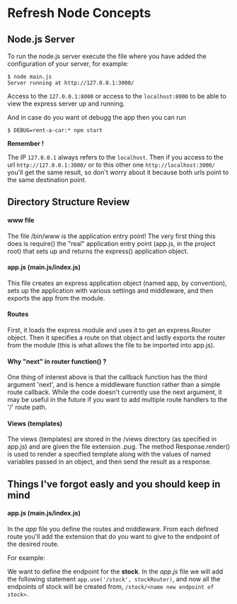 # Refresh Node Concepts

## Node.js Server

To run the node.js server execute the file where you have added the configuration of your server, for example:

```
$ node main.js
Server running at http://127.0.0.1:3000/
```

Access to the `127.0.0.1:8000` or access to the `localhost:8000` to be able to view the express server up and running.

And in case do you want ot debugg the app then you can run

```
$ DEBUG=rent-a-car:* npm start
```

**Remember !**

The IP  `127.0.0.1` always refers to the `localhost`. Then if you access to the url `http://127.0.0.1:3000/` or to this other one `http://localhost:3000/` you'll get the same result, so don't worry about it because both urls point to the same destination point.

## Directory Structure Review

#### www file
The file /bin/www is the application entry point! The very first thing this does is require() the "real" application entry point (app.js, in the project root) that sets up and returns the express() application object.

#### app.js (main.js/index.js)
This file creates an express application object (named app, by convention), sets up the application with various settings and middleware, and then exports the app from the module.

#### Routes
First, it loads the express module and uses it to get an express.Router object. Then it specifies a route on that object and lastly exports the router from the module (this is what allows the file to be imported into app.js).

#### Why "next" in router function() ?
One thing of interest above is that the callback function has the third argument 'next', and is hence a middleware function rather than a simple route callback. While the code doesn't currently use the next argument, it may be useful in the future if you want to add multiple route handlers to the '/' route path.

#### Views (templates)
The views (templates) are stored in the /views directory (as specified in app.js) and are given the file extension .pug. The method Response.render() is used to render a specified template along with the values of named variables passed in an object, and then send the result as a response. 

## Things I've forgot easly and you should keep in mind

#### app.js (main.js/index.js)

In the *app* file you define the routes and middleware. From each defined route you'll add the extension that do you want to give to the endpoint of the desired route.

For example: 

We want to define the endpoint for the **stock**. In the *app.js* file we will add the following statement `app.use('/stock', stockRouter)`, and now all the endpoints of stock will be created from, `/stock/<name new endpoint of stock>`.